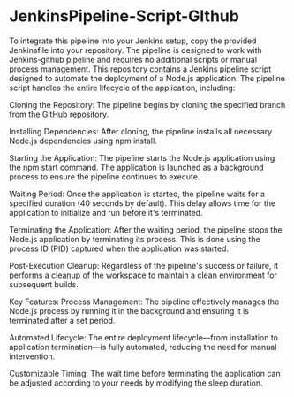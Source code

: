 # JenkinsPipeline-Script-GIthub
To integrate this pipeline into your Jenkins setup, copy the provided Jenkinsfile into your repository. The pipeline is designed to work with Jenkins-github pipeline and requires no additional scripts or manual process management.
This repository contains a Jenkins pipeline script designed to automate the deployment of a Node.js application. The pipeline script handles the entire lifecycle of the application, including:

Cloning the Repository: The pipeline begins by cloning the specified branch from the GitHub repository.

Installing Dependencies: After cloning, the pipeline installs all necessary Node.js dependencies using npm install.

Starting the Application: The pipeline starts the Node.js application using the npm start command. The application is launched as a background process to ensure the pipeline continues to execute.

Waiting Period: Once the application is started, the pipeline waits for a specified duration (40 seconds by default). This delay allows time for the application to initialize and run before it's terminated.

Terminating the Application: After the waiting period, the pipeline stops the Node.js application by terminating its process. This is done using the process ID (PID) captured when the application was started.

Post-Execution Cleanup: Regardless of the pipeline's success or failure, it performs a cleanup of the workspace to maintain a clean environment for subsequent builds.

Key Features:
Process Management: The pipeline effectively manages the Node.js process by running it in the background and ensuring it is terminated after a set period.

Automated Lifecycle: The entire deployment lifecycle—from installation to application termination—is fully automated, reducing the need for manual intervention.

Customizable Timing: The wait time before terminating the application can be adjusted according to your needs by modifying the sleep duration.
